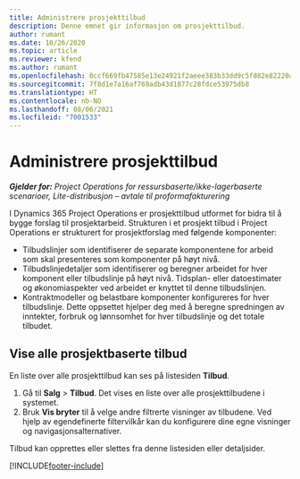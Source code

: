 ```yaml
---
title: Administrere prosjekttilbud
description: Denne emnet gir informasjon om prosjekttilbud.
author: rumant
ms.date: 10/26/2020
ms.topic: article
ms.reviewer: kfend
ms.author: rumant
ms.openlocfilehash: 0ccf669fb47585e13e24921f2aeee383b33dd9c5f882e82220a906f9b73bfcc4
ms.sourcegitcommit: 7f8d1e7a16af769adb43d1877c28fdce53975db8
ms.translationtype: HT
ms.contentlocale: nb-NO
ms.lasthandoff: 08/06/2021
ms.locfileid: "7001533"
---
```

# <a name="manage-project-quotes"></a>Administrere prosjekttilbud

_**Gjelder for:** Project Operations for ressursbaserte/ikke-lagerbaserte scenarioer, Lite-distribusjon – avtale til proformafakturering_

I Dynamics 365 Project Operations er prosjekttilbud utformet for bidra til å bygge forslag til prosjektarbeid. Strukturen i et prosjekt tilbud i Project Operations er strukturert for prosjektforslag med følgende komponenter:

  - Tilbudslinjer som identifiserer de separate komponentene for arbeid som skal presenteres som komponenter på høyt nivå.
  - Tilbudslinjedetaljer som identifiserer og beregner arbeidet for hver komponent eller tilbudslinje på høyt nivå. Tidsplan- eller datoestimater og økonomiaspekter ved arbeidet er knyttet til denne tilbudslinjen.
  - Kontraktmodeller og belastbare komponenter konfigureres for hver tilbudslinje. Dette oppsettet hjelper deg med å beregne spredningen av inntekter, forbruk og lønnsomhet for hver tilbudslinje og det totale tilbudet.

## <a name="view-all-project-based-quotes"></a>Vise alle prosjektbaserte tilbud

En liste over alle prosjekttilbud kan ses på listesiden **Tilbud**. 

1. Gå til **Salg** > **Tilbud**. Det vises en liste over alle prosjekttilbudene i systemet. 
2. Bruk **Vis bryter** til å velge andre filtrerte visninger av tilbudene. Ved hjelp av egendefinerte filtervilkår kan du konfigurere dine egne visninger og navigasjonsalternativer.

Tilbud kan opprettes eller slettes fra denne listesiden eller detaljsider.


[!INCLUDE[footer-include](../../includes/footer-banner.md)]